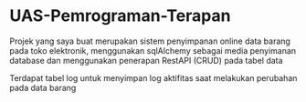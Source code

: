 # UAS-Pemrograman-Terapan
Projek yang saya buat merupakan sistem penyimpanan online data barang pada toko elektronik, menggunakan sqlAlchemy sebagai media penyimanan database dan menggunakan penerapan RestAPI (CRUD) pada tabel data

Terdapat tabel log untuk menyimpan log aktifitas saat melakukan perubahan pada data barang
